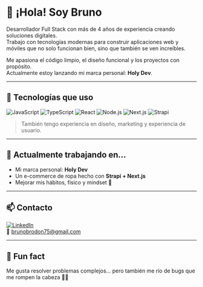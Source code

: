# 👋 ¡Hola! Soy Bruno

Desarrollador Full Stack con más de 4 años de experiencia creando soluciones digitales.  
Trabajo con tecnologías modernas para construir aplicaciones web y móviles que no solo funcionan bien, sino que también se ven increíbles.

Me apasiona el código limpio, el diseño funcional y los proyectos con propósito.  
Actualmente estoy lanzando mi marca personal: **Holy Dev**.

---

## 🚀 Tecnologías que uso

![JavaScript](https://img.shields.io/badge/-JavaScript-F7DF1E?style=flat&logo=javascript&logoColor=black)
![TypeScript](https://img.shields.io/badge/-TypeScript-3178C6?style=flat&logo=typescript&logoColor=white)
![React](https://img.shields.io/badge/-React-61DAFB?style=flat&logo=react&logoColor=black)
![Node.js](https://img.shields.io/badge/-Node.js-339933?style=flat&logo=node.js&logoColor=white)
![Next.js](https://img.shields.io/badge/-Next.js-000?style=flat&logo=next.js)
![Strapi](https://img.shields.io/badge/-Strapi-4945FF?style=flat&logo=strapi&logoColor=white)

> También tengo experiencia en diseño, marketing y experiencia de usuario.

---

## 🌱 Actualmente trabajando en...

- Mi marca personal: **Holy Dev**
- Un e-commerce de ropa hecho con **Strapi + Next.js**
- Mejorar mis hábitos, físico y mindset 💪

---

## 📫 Contacto

[![LinkedIn](https://img.shields.io/badge/-LinkedIn-blue?style=flat&logo=linkedin&logoColor=white)](https://www.linkedin.com/in/bruno-bordon-9b3889248/)  
📧 brunobrodon75@gmail.com

---

## 🧠 Fun fact

Me gusta resolver problemas complejos... pero también me río de bugs que me rompen la cabeza 🐛😅
